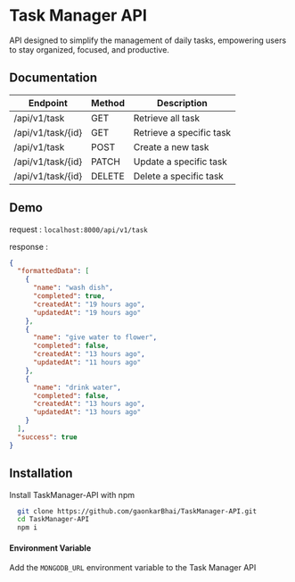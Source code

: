 # Task Manager API
API designed to simplify the management of daily tasks, empowering users to stay organized, focused, and productive.
## Documentation

| Endpoint             | Method | Description                     |
|----------------------|--------|---------------------------------|
| /api/v1/task           | GET    | Retrieve all task              |
| /api/v1/task/{id}      | GET    | Retrieve a specific task        |
| /api/v1/task           | POST   | Create a new task               |
| /api/v1/task/{id}      | PATCH    | Update a specific task          |
| /api/v1/task/{id}      | DELETE | Delete a specific task          |


## Demo
request : `localhost:8000/api/v1/task`

response :
```json
{
  "formattedData": [
    {
      "name": "wash dish",
      "completed": true,
      "createdAt": "19 hours ago",
      "updatedAt": "19 hours ago"
    },
    {
      "name": "give water to flower",
      "completed": false,
      "createdAt": "13 hours ago",
      "updatedAt": "11 hours ago"
    },
    {
      "name": "drink water",
      "completed": false,
      "createdAt": "13 hours ago",
      "updatedAt": "13 hours ago"
    }
  ],
  "success": true
}
```


## Installation

Install TaskManager-API with npm

```bash
  git clone https://github.com/gaonkarBhai/TaskManager-API.git
  cd TaskManager-API
  npm i
```
#### Environment Variable
Add the `MONGODB_URL` environment variable to the Task Manager API
